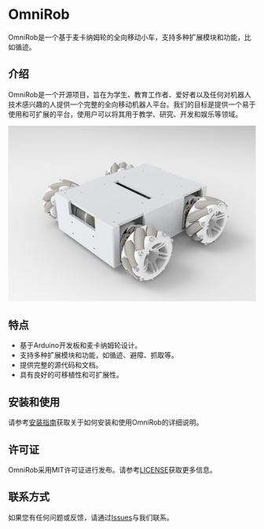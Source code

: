 # OmniRob

OmniRob是一个基于麦卡纳姆轮的全向移动小车，支持多种扩展模块和功能，比如循迹。

介绍
--

OmniRob是一个开源项目，旨在为学生、教育工作者、爱好者以及任何对机器人技术感兴趣的人提供一个完整的全向移动机器人平台。我们的目标是提供一个易于使用和可扩展的平台，使用户可以将其用于教学、研究、开发和娱乐等领域。

![](image/1.png)

特点
--

*   基于Arduino开发板和麦卡纳姆轮设计。
*   支持多种扩展模块和功能，如循迹、避障、抓取等。
*   提供完整的源代码和文档。
*   具有良好的可移植性和可扩展性。

安装和使用
--

请参考[安装指南](https://github.com/CassiusXiang/OmniRob/Installation.md)获取关于如何安装和使用OmniRob的详细说明。

许可证
---

OmniRob采用MIT许可证进行发布。请参考[LICENSE](https://github.com/CassiusXiang/OmniRob/blob/main/LICENSE)获取更多信息。

联系方式
----

如果您有任何问题或反馈，请通过[Issues](https://github.com/CassiusXiang/OmniRob/issues)与我们联系。
